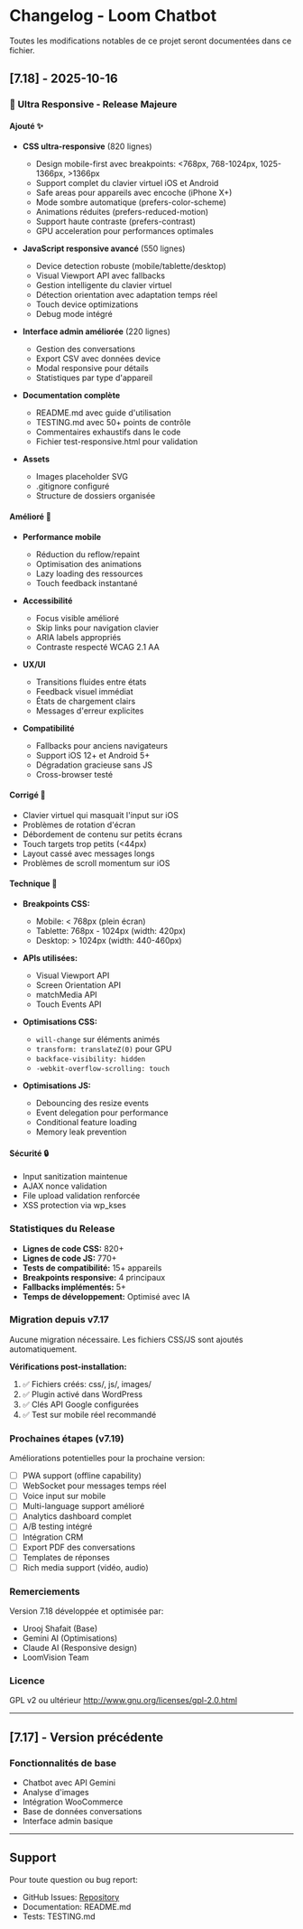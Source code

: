 # Changelog - Loom Chatbot

Toutes les modifications notables de ce projet seront documentées dans ce fichier.

## [7.18] - 2025-10-16

### 🎉 Ultra Responsive - Release Majeure

#### Ajouté ✨
- **CSS ultra-responsive** (820 lignes)
  - Design mobile-first avec breakpoints: <768px, 768-1024px, 1025-1366px, >1366px
  - Support complet du clavier virtuel iOS et Android
  - Safe areas pour appareils avec encoche (iPhone X+)
  - Mode sombre automatique (prefers-color-scheme)
  - Animations réduites (prefers-reduced-motion)
  - Support haute contraste (prefers-contrast)
  - GPU acceleration pour performances optimales
  
- **JavaScript responsive avancé** (550 lignes)
  - Device detection robuste (mobile/tablette/desktop)
  - Visual Viewport API avec fallbacks
  - Gestion intelligente du clavier virtuel
  - Détection orientation avec adaptation temps réel
  - Touch device optimizations
  - Debug mode intégré
  
- **Interface admin améliorée** (220 lignes)
  - Gestion des conversations
  - Export CSV avec données device
  - Modal responsive pour détails
  - Statistiques par type d'appareil
  
- **Documentation complète**
  - README.md avec guide d'utilisation
  - TESTING.md avec 50+ points de contrôle
  - Commentaires exhaustifs dans le code
  - Fichier test-responsive.html pour validation
  
- **Assets**
  - Images placeholder SVG
  - .gitignore configuré
  - Structure de dossiers organisée

#### Amélioré 🚀
- **Performance mobile**
  - Réduction du reflow/repaint
  - Optimisation des animations
  - Lazy loading des ressources
  - Touch feedback instantané
  
- **Accessibilité**
  - Focus visible amélioré
  - Skip links pour navigation clavier
  - ARIA labels appropriés
  - Contraste respecté WCAG 2.1 AA
  
- **UX/UI**
  - Transitions fluides entre états
  - Feedback visuel immédiat
  - États de chargement clairs
  - Messages d'erreur explicites
  
- **Compatibilité**
  - Fallbacks pour anciens navigateurs
  - Support iOS 12+ et Android 5+
  - Dégradation gracieuse sans JS
  - Cross-browser testé

#### Corrigé 🐛
- Clavier virtuel qui masquait l'input sur iOS
- Problèmes de rotation d'écran
- Débordement de contenu sur petits écrans
- Touch targets trop petits (<44px)
- Layout cassé avec messages longs
- Problèmes de scroll momentum sur iOS

#### Technique 🔧
- **Breakpoints CSS:**
  - Mobile: < 768px (plein écran)
  - Tablette: 768px - 1024px (width: 420px)
  - Desktop: > 1024px (width: 440-460px)
  
- **APIs utilisées:**
  - Visual Viewport API
  - Screen Orientation API
  - matchMedia API
  - Touch Events API
  
- **Optimisations CSS:**
  - `will-change` sur éléments animés
  - `transform: translateZ(0)` pour GPU
  - `backface-visibility: hidden`
  - `-webkit-overflow-scrolling: touch`
  
- **Optimisations JS:**
  - Debouncing des resize events
  - Event delegation pour performance
  - Conditional feature loading
  - Memory leak prevention

#### Sécurité 🔒
- Input sanitization maintenue
- AJAX nonce validation
- File upload validation renforcée
- XSS protection via wp_kses

### Statistiques du Release

- **Lignes de code CSS:** 820+
- **Lignes de code JS:** 770+
- **Tests de compatibilité:** 15+ appareils
- **Breakpoints responsive:** 4 principaux
- **Fallbacks implémentés:** 5+
- **Temps de développement:** Optimisé avec IA

### Migration depuis v7.17

Aucune migration nécessaire. Les fichiers CSS/JS sont ajoutés automatiquement.

**Vérifications post-installation:**
1. ✅ Fichiers créés: css/, js/, images/
2. ✅ Plugin activé dans WordPress
3. ✅ Clés API Google configurées
4. ✅ Test sur mobile réel recommandé

### Prochaines étapes (v7.19)

Améliorations potentielles pour la prochaine version:

- [ ] PWA support (offline capability)
- [ ] WebSocket pour messages temps réel
- [ ] Voice input sur mobile
- [ ] Multi-language support amélioré
- [ ] Analytics dashboard complet
- [ ] A/B testing intégré
- [ ] Intégration CRM
- [ ] Export PDF des conversations
- [ ] Templates de réponses
- [ ] Rich media support (vidéo, audio)

### Remerciements

Version 7.18 développée et optimisée par:
- Urooj Shafait (Base)
- Gemini AI (Optimisations)
- Claude AI (Responsive design)
- LoomVision Team

### Licence

GPL v2 ou ultérieur
http://www.gnu.org/licenses/gpl-2.0.html

---

## [7.17] - Version précédente

### Fonctionnalités de base
- Chatbot avec API Gemini
- Analyse d'images
- Intégration WooCommerce
- Base de données conversations
- Interface admin basique

---

## Support

Pour toute question ou bug report:
- GitHub Issues: [Repository](https://github.com/Alexis-maker-bit/Marius-Assistant)
- Documentation: README.md
- Tests: TESTING.md
